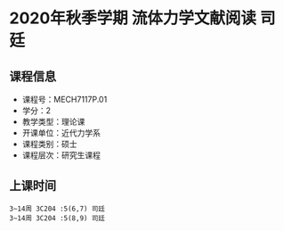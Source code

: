 # 2020年秋季学期 流体力学文献阅读 司廷






## 课程信息

- 课程号：MECH7117P.01
- 学分：2
- 教学类型：理论课
- 开课单位：近代力学系
- 课程类别：硕士
- 课程层次：研究生课程

## 上课时间

```
3~14周 3C204 :5(6,7) 司廷
3~14周 3C204 :5(8,9) 司廷
```

